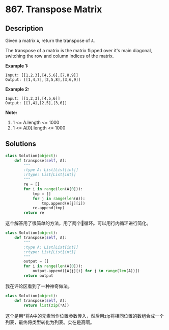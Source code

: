 # 867. Transpose Matrix

## Description

Given a matrix ``A``, return the transpose of ``A``.

The transpose of a matrix is the matrix flipped over it's main diagonal, switching the row and column indices of the matrix.

**Example 1:**

```
Input: [[1,2,3],[4,5,6],[7,8,9]]
Output: [[1,4,7],[2,5,8],[3,6,9]]
```

**Example 2:**

```
Input: [[1,2,3],[4,5,6]]
Output: [[1,4],[2,5],[3,6]]
```

**Note:**

1. 1 <= A.length <= 1000
2. 1 <= A[0].length <= 1000

## Solutions

```python
class Solution(object):
    def transpose(self, A):
        """
        :type A: List[List[int]]
        :rtype: List[List[int]]
        """
        re = []
        for i in range(len(A[0])):
            tmp = []
            for j in range(len(A)):
                tmp.append(A[j][i])
            re.append(tmp)
        return re
```

这个解答用了很简单的方法，用了两个循环。可以用行内循环进行简化。

```python
class Solution(object):
    def transpose(self, A):
        """
        :type A: List[List[int]]
        :rtype: List[List[int]]
        """
        output = []
        for i in range(len(A[0])):
            output.append([A[j][i] for j in range(len(A))])
        return output
```

我在评论区看到了一种神奇做法。

```python
class Solution(object):
    def transpose(self, A):
        return list(zip(*A))
```

这个是用*将A中的元素当作位置参数传入，然后用zip将相同位置的数组合成一个列表，最终将类型转化为列表。实在是高啊。